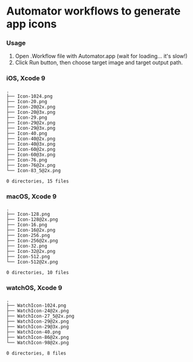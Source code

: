 # Automator workflows to generate app icons


### Usage
1. Open .Workflow file with Automator.app (wait for loading... it's slow!)
2. Click Run button, then choose target image and target output path.


### iOS, Xcode 9
```
.
├── Icon-1024.png
├── Icon-20.png
├── Icon-20@2x.png
├── Icon-20@3x.png
├── Icon-29.png
├── Icon-29@2x.png
├── Icon-29@3x.png
├── Icon-40.png
├── Icon-40@2x.png
├── Icon-40@3x.png
├── Icon-60@2x.png
├── Icon-60@3x.png
├── Icon-76.png
├── Icon-76@2x.png
└── Icon-83_5@2x.png

0 directories, 15 files
```
### macOS, Xcode 9
```
.
├── Icon-128.png
├── Icon-128@2x.png
├── Icon-16.png
├── Icon-16@2x.png
├── Icon-256.png
├── Icon-256@2x.png
├── Icon-32.png
├── Icon-32@2x.png
├── Icon-512.png
└── Icon-512@2x.png

0 directories, 10 files
```
### watchOS, Xcode 9
```
.
├── WatchIcon-1024.png
├── WatchIcon-24@2x.png
├── WatchIcon-27_5@2x.png
├── WatchIcon-29@2x.png
├── WatchIcon-29@3x.png
├── WatchIcon-40.png
├── WatchIcon-86@2x.png
└── WatchIcon-98@2x.png

0 directories, 8 files
```